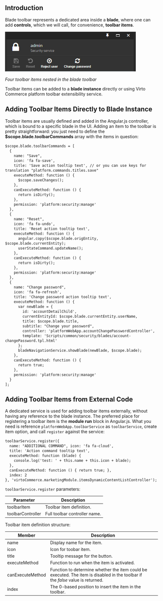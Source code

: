 ## Introduction

Blade toolbar represents a dedicated area inside a **blade**, where one can add **controls**, which we will call, for convenience, **toolbar items**.

![Blade toolbar](media/02-blade-toobar.png)

*Four toolbar items nested in the blade toolbar*

Toolbar items can be added to a **blade instance** directly or using Virto Commerce platform toolbar extensibility service.

## Adding Toolbar Items Directly to Blade Instance

Toolbar items are usually defined and added in the Angular.js controller, which is bound to a specific blade in the UI. Adding an item to the toolbar is pretty straightforward: you just need to define the **$scope.blade.toolbarCommands** array with the items in question:

```JS
$scope.blade.toolbarCommands = [
  {
    name: "Save",
    icon: 'fa fa-save',
    title: 'Save action tooltip text', // or you can use keys for translation "platform.commands.titles.save"
    executeMethod: function () {
      $scope.saveChanges();
    },
    canExecuteMethod: function () {
      return isDirty();
    },
    permission: 'platform:security:manage'
  },
  {
    name: "Reset",
    icon: 'fa fa-undo',
    title: 'Reset action tooltip text',
    executeMethod: function () {
      angular.copy($scope.blade.origEntity, $scope.blade.currentEntity);
      userStateCommand.updateName();
    },
    canExecuteMethod: function () {
      return isDirty();
    },
    permission: 'platform:security:manage'
  },
  {
    name: "Change password",
    icon: 'fa fa-refresh',
    title: 'Change password action tooltip text',
    executeMethod: function () {
      var newBlade = {
        id: 'accountDetailChild',
        currentEntityId: $scope.blade.currentEntity.userName,
        title: $scope.blade.title,
        subtitle: "Change your password",
        controller: 'platformWebApp.accountChangePasswordController',
        template: 'Scripts/common/security/blades/account-changePassword.tpl.html'
      };
      bladeNavigationService.showBlade(newBlade, $scope.blade);
    },
    canExecuteMethod: function () {
      return true;
    },
    permission: 'platform:security:manage'
  }
];
```

## Adding Toolbar Items from External Code

A dedicated service is used for adding toolbar items externally, without having any reference to the blade instance. The preferred place for registering a toolbar item is the **module run** block in Angular.js. What you need is reference `platformWebApp.toolbarService` as `toolbarService`, create item option, and call `register` against the service:

```JS
toolbarService.register({
  name: "ADDITIONAL COMMAND", icon: 'fa fa-cloud',
  title: 'Action command tooltip text',
  executeMethod: function (blade) {
    console.log('test: ' + this.name + this.icon + blade);
  },
  canExecuteMethod: function () { return true; },
  index: 2
}, 'virtoCommerce.marketingModule.itemsDynamicContentListController');
```

`toolbarService.register` parameters:

|Parameter|Description|
|---------|-----------|
|toolbarItem|Toolbar item definition.|
|toolbarController|Full toolbar controller name.|

Toolbar item definition structure:

|Member|Description|
|------|-----------|
|name|Display name for the item.|
|icon|Icon for toobar item.|
|title|Tooltip message for the button.|
|executeMethod|Function to run when the item is activated.|
|canExecuteMethod|Function to determine whether the item could be executed. The item is disabled in the toolbar if the *false* value is returned.|
|index|The 0-based position to insert the item in the toolbar.|
